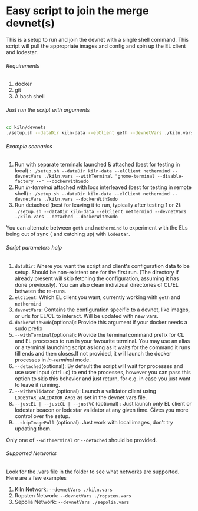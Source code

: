 # Easy script to join the merge devnet(s)

This is a setup to run and join the devnet with a single shell command. This script will pull the appropriate images and config and spin up the EL client and lodestar.

###### Requirements

1. docker
2. git
3. A bash shell

###### Just run the script with arguments

```bash
cd kiln/devnets
./setup.sh --dataDir kiln-data --elClient geth --devnetVars ./kiln.vars [--dockerWithSudo --withTerminal "gnome-terminal --disable-factory --" --withValidator]
```

###### Example scenarios

1. Run with separate terminals launched & attached (best for testing in local) :
   `./setup.sh --dataDir kiln-data --elClient nethermind --devnetVars ./kiln.vars --withTerminal "gnome-terminal --disable-factory --" --dockerWithSudo `
2. Run _in-terminal_ attached with logs interleaved (best for testing in remote shell) :
   `./setup.sh --dataDir kiln-data --elClient nethermind --devnetVars ./kiln.vars --dockerWithSudo`
3. Run detached (best for leaving it to run, typically after testing 1 or 2):
   `./setup.sh --dataDir kiln-data --elClient nethermind --devnetVars ./kiln.vars --detached --dockerWithSudo`

You can alternate between `geth` and `nethermind` to experiment with the ELs being out of sync ( and catching up) with `lodestar`.

###### Script parameters help

1. `dataDir`: Where you want the script and client's configuration data to be setup. Should be non-existent one for the first run. (The directory if already present will skip fetching the configuration, assuming it has done previously). You can also clean indivizual directories of CL/EL between the re-runs.
2. `elClient`: Which EL client you want, currently working with `geth` and `nethermind`
3. `devnetVars`: Contains the configuration specific to a devnet, like images, or urls for EL/CL to interact. Will be updated with new vars.
4. `dockerWithSudo`(optional): Provide this argument if your docker needs a sudo prefix
5. `--withTerminal`(optional): Provide the terminal command prefix for CL and EL processes to run in your favourite terminal.
   You may use an alias or a terminal launching script as long as it waits for the command it runs till ends and then closes.If not provided, it will launch the docker processes in _in-terminal_ mode.
6. `--detached`(optional): By default the script will wait for processes and use user input (ctrl +c) to end the processes, however you can pass this option to skip this behavior and just return, for e.g. in case you just want to leave it running.
7. `--withValidator` (optional): Launch a validator client using `LODESTAR_VALIDATOR_ARGS` as set in the devnet vars file.
8. `--justEL | --justCL | --justVC` (optional) : Just launch only EL client or lodestar beacon or lodestar validator at any given time. Gives you more control over the setup.
9. `--skipImagePull` (optional): Just work with local images, don't try updating them.

Only one of `--withTerminal` or `--detached` should be provided.

###### Supported Networks

Look for the .vars file in the folder to see what networks are supported. Here are a few examples

1. Kiln Network:  `--devnetVars ./kiln.vars`
2. Ropsten Network: `--devnetVars ./ropsten.vars`
3. Sepolia Network: `--devnetVars ./sepolia.vars`
